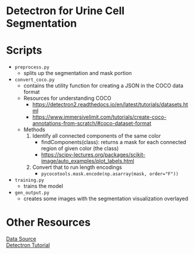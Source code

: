 # Detectron for Urine Cell Segmentation

# Scripts
* `preprocess.py` 
    * splits up the segmentation and mask portion
* `convert_coco.py`
    * contains the utility function for creating a JSON in the COCO data format
    * Resources for understanding COCO
        * https://detectron2.readthedocs.io/en/latest/tutorials/datasets.html
        * https://www.immersivelimit.com/tutorials/create-coco-annotations-from-scratch/#coco-dataset-format
    * Methods
        1. Identify all connected components of the same color
            * findComponents(class): returns a mask for each connected region of given color (the class)
            * https://scipy-lectures.org/packages/scikit-image/auto_examples/plot_labels.html
        2. Convert that to run length encodings
            * `pycocotools.mask.encode(np.asarray(mask, order="F"))`
* `training.py`
    * trains the model
* `gen_output.py`
    * creates some images with the segmentation visualization overlayed
     

# Other Resources
[Data Source](https://github.com/jlevy44/PreliminaryGenerativeHistoPath/)          
[Detectron Tutorial](https://colab.research.google.com/drive/16jcaJoc6bCFAQ96jDe2HwtXj7BMD_-m5#scrollTo=U5LhISJqWXgM)
